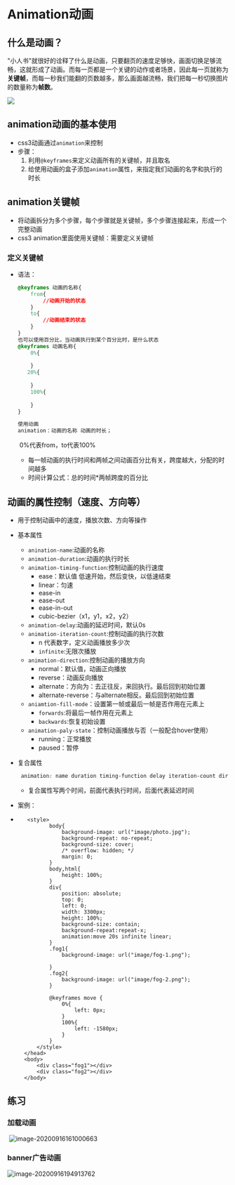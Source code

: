 # Animation动画

## 什么是动画？

"小人书"就很好的诠释了什么是动画，只要翻页的速度足够快，画面切换足够流畅，这就形成了动画。而每一页都是一个关键的动作或者场景，因此每一页就称为**关键帧**，而每一秒我们能翻的页数越多，那么画面越流畅，我们把每一秒切换图片的数量称为**帧数**。

![](https://woniumd.oss-cn-hangzhou.aliyuncs.com/web/zhangrui/20210224224910.gif)



## animation动画的基本使用

- css3动画通过`animation`来控制
- 步骤：
    1. 利用`@keyframes`来定义动画所有的关键帧，并且取名
    2. 给使用动画的盒子添加`animation`属性，来指定我们动画的名字和执行的时长

## animation关键帧

- 将动画拆分为多个步骤，每个步骤就是关键帧，多个步骤连接起来，形成一个完整动画
- css3 animation里面使用关键帧：需要定义关键帧

### 定义关键帧

- 语法：

    ```css
    @keyframes 动画的名称{
        from{
            //动画开始的状态
        }
        to{
            //动画结束的状态
        }
    }
    也可以使用百分比，当动画执行到某个百分比时，是什么状态
    @keyframes 动画名称{
        0%{
            
        }
       20%{
            
        }
        100%{
            
        }
    }
    
    使用动画
    animation：动画的名称 动画的时长；
    ```

    ​     0%代表from，to代表100%

    - 每一帧动画的执行时间和两帧之间动画百分比有关，跨度越大，分配的时间越多
    - 时间计算公式：总的时间*两帧跨度的百分比

## 动画的属性控制（速度、方向等）

- 用于控制动画中的速度，播放次数、方向等操作

- 基本属性

    - `anination-name`:动画的名称
    - `animation-duration`:动画的执行时长
    - `animation-timing-function`:控制动画的执行速度
        - ease：默认值  低速开始，然后变快，以低速结束
        - linear：匀速
        - ease-in
        - ease-out
        - ease-in-out
        - cubic-bezier（x1，y1，x2，y2）
    - `animation-delay`:动画的延迟时间，默认0s
    - `animation-iteration-count`:控制动画的执行次数
        - n 代表数字，定义动画播放多少次
        - `infinite`:无限次播放
    - `animation-direction`:控制动画的播放方向
        - normal：默认值，动画正向播放
        - reverse：动画反向播放
        - alternate：方向为：去正往反，来回执行。最后回到初始位置
        - alternate-reverse：与alternate相反。最后回到初始位置
    - `aniamtion-fill-mode`：设置第一帧或最后一帧是否作用在元素上
        - `forwards`:将最后一帧作用在元素上
        - `backwards`:恢复初始设置
    - `animation-paly-state`：控制动画播放与否（一般配合hover使用）
        - running：正常播放
        - paused：暂停
    
- 复合属性

    ```css
     animation: name duration timing-function delay iteration-count direction fill-mode;
    ```

    - 复合属性写两个时间，前面代表执行时间，后面代表延迟时间
    
- 案例：

- ```
     <style>
            body{
                background-image: url("image/photo.jpg");
                background-repeat: no-repeat;
                background-size: cover;
                /* overflow: hidden; */
                margin: 0;
            }
            body,html{
                height: 100%;
            }
            div{
                position: absolute;
                top: 0;
                left: 0;
                width: 3300px;
                height: 100%;
                background-size: contain;
                background-repeat:repeat-x;
                animation:move 20s infinite linear;
            }
            .fog1{
                background-image: url("image/fog-1.png");
        
            }
            .fog2{
                background-image: url("image/fog-2.png");
            }
        
            @keyframes move {
                0%{
                    left: 0px;
                }
                100%{
                    left: -1580px;
                }
            }
        </style>
    </head>
    <body>
        <div class="fog1"></div>
        <div class="fog2"></div>
    </body>
    ```


## 练习

### 加载动画

​	![image-20200916161000663](https://woniumd.oss-cn-hangzhou.aliyuncs.com/web/longzongfei/20210628145803.png)

### banner广告动画

![image-20200916194913762](https://woniumd.oss-cn-hangzhou.aliyuncs.com/web/longzongfei/20210628145809.png)